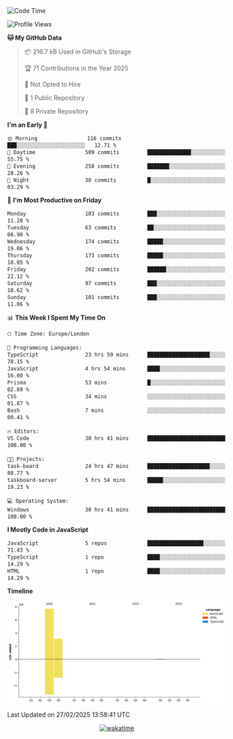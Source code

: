 <!--START_SECTION:waka-->
![Code Time](http://img.shields.io/badge/Code%20Time-43%20hrs%2028%20mins-blue)

![Profile Views](http://img.shields.io/badge/Profile%20Views-0-blue)

**🐱 My GitHub Data** 

> 📦 216.7 kB Used in GitHub's Storage 
 > 
> 🏆 71 Contributions in the Year 2025
 > 
> 🚫 Not Opted to Hire
 > 
> 📜 1 Public Repository 
 > 
> 🔑 8 Private Repository 
 > 
**I'm an Early 🐤** 

```text
🌞 Morning                116 commits         ███░░░░░░░░░░░░░░░░░░░░░░   12.71 % 
🌆 Daytime                509 commits         ██████████████░░░░░░░░░░░   55.75 % 
🌃 Evening                258 commits         ███████░░░░░░░░░░░░░░░░░░   28.26 % 
🌙 Night                  30 commits          █░░░░░░░░░░░░░░░░░░░░░░░░   03.29 % 
```
📅 **I'm Most Productive on Friday** 

```text
Monday                   103 commits         ███░░░░░░░░░░░░░░░░░░░░░░   11.28 % 
Tuesday                  63 commits          ██░░░░░░░░░░░░░░░░░░░░░░░   06.90 % 
Wednesday                174 commits         █████░░░░░░░░░░░░░░░░░░░░   19.06 % 
Thursday                 173 commits         █████░░░░░░░░░░░░░░░░░░░░   18.95 % 
Friday                   202 commits         ██████░░░░░░░░░░░░░░░░░░░   22.12 % 
Saturday                 97 commits          ███░░░░░░░░░░░░░░░░░░░░░░   10.62 % 
Sunday                   101 commits         ███░░░░░░░░░░░░░░░░░░░░░░   11.06 % 
```


📊 **This Week I Spent My Time On** 

```text
🕑︎ Time Zone: Europe/London

💬 Programming Languages: 
TypeScript               23 hrs 59 mins      ████████████████████░░░░░   78.15 % 
JavaScript               4 hrs 54 mins       ████░░░░░░░░░░░░░░░░░░░░░   16.00 % 
Prisma                   53 mins             █░░░░░░░░░░░░░░░░░░░░░░░░   02.89 % 
CSS                      34 mins             ░░░░░░░░░░░░░░░░░░░░░░░░░   01.87 % 
Bash                     7 mins              ░░░░░░░░░░░░░░░░░░░░░░░░░   00.41 % 

🔥 Editors: 
VS Code                  30 hrs 41 mins      █████████████████████████   100.00 % 

🐱‍💻 Projects: 
task-board               24 hrs 47 mins      ████████████████████░░░░░   80.77 % 
taskboard-server         5 hrs 54 mins       █████░░░░░░░░░░░░░░░░░░░░   19.23 % 

💻 Operating System: 
Windows                  30 hrs 41 mins      █████████████████████████   100.00 % 
```

**I Mostly Code in JavaScript** 

```text
JavaScript               5 repos             ██████████████████░░░░░░░   71.43 % 
TypeScript               1 repo              ████░░░░░░░░░░░░░░░░░░░░░   14.29 % 
HTML                     1 repo              ████░░░░░░░░░░░░░░░░░░░░░   14.29 % 
```



**Timeline**

![Lines of Code chart](https://raw.githubusercontent.com/KvasirDeer/KvasirDeer/master/assets/bar_graph.png)


 Last Updated on 27/02/2025 13:58:41 UTC
<!--END_SECTION:waka-->
<div align="center">
  <a href="https://wakatime.com/badge/user/9c5900a6-7863-42dc-bc47-478d4f2204b8/project/94e8febe-0315-47ec-b0f9-666d8a61decd"><img src="https://wakatime.com/badge/user/9c5900a6-7863-42dc-bc47-478d4f2204b8/project/94e8febe-0315-47ec-b0f9-666d8a61decd.svg" alt="wakatime"></a>
</div>
